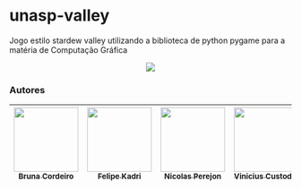 # unasp-valley
Jogo estilo stardew valley utilizando a biblioteca de python pygame para a matéria de Computação Gráfica

<p align="center">
<img src="http://img.shields.io/static/v1?label=STATUS&message=EM%20DESENVOLVIMENTO&color=GREEN&style=for-the-badge"/>
</p>

### Autores
| [<img src="https://avatars.githubusercontent.com/u/65495514?v=4" width=115><br><sub>Bruna Cordeiro</sub>](https://github.com/bruninhaout) | [<img src="https://avatars.githubusercontent.com/u/134543593?v=4" width=115><br><sub>Felipe Kadri</sub>](https://github.com/nperejon) | [<img src="https://avatars.githubusercontent.com/u/16549819?v=4" width=115><br><sub>Nicolas Perejon</sub>](https://github.com/nperejon) | [<img src="https://avatars.githubusercontent.com/u/80612412?v=4" width=115><br><sub>Vinicius Custodio</sub>](https://github.com/Vinnsious) 
| :---: | :---: | :---: | :---: |
